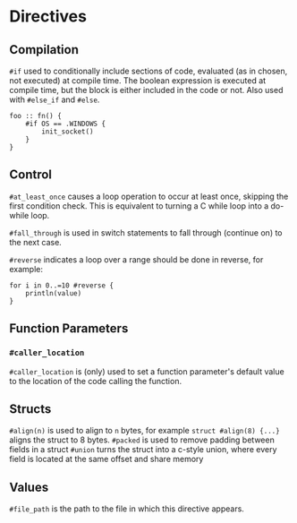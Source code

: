 # Directives

## Compilation

`#if` used to conditionally include sections of code, evaluated (as in chosen, not executed) at compile time.
The boolean expression is executed at compile time, but the block is either included in the code or not. 
Also used with `#else_if` and `#else`.

```
foo :: fn() {
    #if OS == .WINDOWS {
        init_socket() 
    }
}
```

## Control

`#at_least_once` causes a loop operation to occur at least once, skipping the first condition check. This is equivalent to turning a C while loop into a do-while loop.

`#fall_through` is used in switch statements to fall through (continue on) to the next case.

`#reverse` indicates a loop over a range should be done in reverse, for example:

```
for i in 0..=10 #reverse {
    println(value)
}
```

## Function Parameters

### `#caller_location`

`#caller_location` is (only) used to set a function parameter's default value to the location of the code calling the function.

## Structs

`#align(n)` is used to align to `n` bytes, for example `struct #align(8) {...}` aligns the struct to 8 bytes.
`#packed` is used to remove padding between fields in a struct
`#union` turns the struct into a c-style union, where every field is located at the same offset and share memory

## Values

`#file_path` is the path to the file in which this directive appears.

